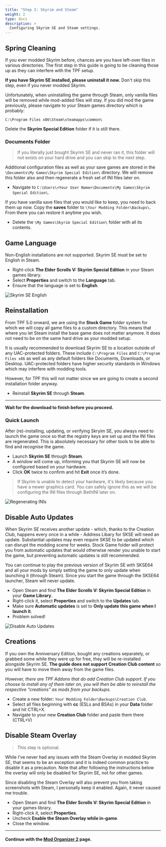 ```yaml
---
title: "Step 2: Skyrim and Steam"
weight: 2
type: docs
description: >
  Configuring Skyrim SE and Steam settings.
---
```


## Spring Cleaning

If you ever modded Skyrim before, chances are you have left-over files in various directories. The first step in this guide is going to be cleaning those up as they can interfere with the TPF setup.

**If you have Skyrim SE installed, please uninstall it now.** Don't skip this step, even if you never modded Skyrim.

Unfortunately, when uninstalling the game through Steam, only vanilla files will be removed while mod-added files will stay. If you did mod the game previously, please navigate to your Steam games directory which is probably:

 `C:\Program Files x86\Steam\steamapps\common\` 

Delete the **Skyrim Special Edition** folder if it is still there.

### Documents Folder

> If you literally just bought Skyrim SE and never ran it, this folder will not exists on your hard drive and you can skip to the next step.

Additional configuration files as well as your save games are stored in the `\Documents\My Games\Skyrim Special Edition\` directory. We will remove this folder also and then regenerate a fresh set of INI files later on.

- Navigate to `C:\Users\<Your User Name>\Documents\My Games\Skyrim Special Edition\`.

If you have vanilla save files that you would like to keep, you need to back them up now. Copy the **saves** folder to `\Your Modding Folder\Backups\`. From there you can restore it anytime you wish. 

- Delete the `\My Games\Skyrim Special Edition\` folder with all its contents.

## Game Language

Non-English installations are not supported. Skyrim SE must be set to English in Steam.

- Right-click **The Elder Scrolls V: Skyrim Special Edition** in your Steam games library.
- Select **Properties** and switch to the **Language** tab.
- Ensure that the language is set to **English**.

![Skyrim SE English](/Pictures/tpf/initial-setup/skyrim-se-english.png)

## Reinstallation

From TPF 5.0 onward, we are using the **Stock Game** folder system for which we will copy all game files to a custom directory. This means that where you let Steam install the base game does not matter anymore. It does not need to be on the same hard drive as your modded setup.

It is usually recommended to download Skyrim SE to a location outside of any UAC-protected folders. These include `C:\Program Files` and `C:\Program Files x86` as well as any default folders like Documents, Downloads, or Desktop. UAC-protected folders have higher security standards in Windows which may interfere with modding tools.

However, for TPF this will not matter since we are going to create a second installation folder anyway.

- Reinstall **Skyrim SE** through **Steam**.

---

**Wait for the download to finish before you proceed.**

### Quick Launch

After (re)-installing, updating, or verifying Skryim SE, you always need to launch the game once so that the registry keys are set up and the INI files are regenerated. This is absolutely necessary for other tools to be able to find and recognise the game.

- Launch **Skyrim SE** through **Steam**.
- A window will come up, informing you that Skyrim SE will now be configured based on your hardware.
- Click **OK** twice to confirm and hit **Exit** once it’s done.

> If Skyrim is unable to detect your hardware, it's likely because you have a newer graphics card. You can safely ignore this as we will be configuring the INI files through BethINI later on.
 
![Regenerating INIs](/Pictures/tpf/initial-setup/regenerating-inis.png)

## Disable Auto Updates

When Skyrim SE receives another update - which, thanks to the Creation Club, happens every once in a while - Address Libary for SKSE will need an update. Substantial updates may even require SKSE to be updated which can disrupt the modding scene for weeks. Stock Game folder will protect you from automatic updates that would otherwise render you unable to start the game, but preventing automatic updates is still recommended.

You can continue to play the previous version of Skyrim SE with SKSE64 and all your mods by simply setting the game to only update when launching it (through Steam). Since you start the game through the SKSE64 launcher, Steam will never update.

- Open Steam and find **The Elder Scrolls V: Skyrim Special Edition** in your **Game Library**.
- Right-click it, select **Properties** and switch to the **Updates** tab.
- Make sure **Automatic updates** is set to **Only update this game when I launch it**.
- Problem solved!

![Disable Auto Updates](/Pictures/tpf/initial-setup/sse-disable-auto-updates.png)

## Creations

If you own the Anniversary Edition, bought any creations separately, or grabbed some while they were up for free, they will be re-installed alongside Skyrim SE. **The guide does not support Creation Club content** so you will have to move them away from the game files.

*However, there are TPF Addons that do add Creation Club support. If you choose to install any of them later on, you will then be able to reinstall the respective “creations” as mods from your backups.*

- Create a new folder: `Your Modding Folder\Backups\Creation Club`.
- Select all files beginning with **cc** (ESLs and BSAs) in your **Data** folder and hit CTRL+X.
- Navigate to your new **Creation Club** folder and paste them there (CTRL+V)

## Disable Steam Overlay

> This step is optional.

While I’ve never had any issues with the Steam Overlay in modded Skyrim SE, that seems to be an exception and it is indeed common practice to disable it as a precaution. Note that after following the instructions below the overlay will only be disabled for Skyrim SE, not for other games.

Since disabling the Steam Overlay will also prevent you from taking screenshots with Steam, I personally keep it enabled. Again, it never caused me trouble.

- Open Steam and find **The Elder Scrolls V: Skyrim Special Edition** in your games library.
- Right-click it, select **Properties**.
- Uncheck **Enable the Steam Overlay while in-game**.
- Close the window.

---

#### Continue with the [Mod Organizer 2](/tpf/initial-setup/step-3/) page.